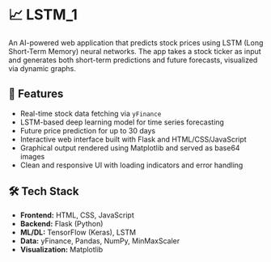 # 📈 LSTM_1

An AI-powered web application that predicts stock prices using LSTM (Long Short-Term Memory) neural networks. The app takes a stock ticker as input and generates both short-term predictions and future forecasts, visualized via dynamic graphs.

## 🚀 Features

- Real-time stock data fetching via `yFinance`
- LSTM-based deep learning model for time series forecasting
- Future price prediction for up to 30 days
- Interactive web interface built with Flask and HTML/CSS/JavaScript
- Graphical output rendered using Matplotlib and served as base64 images
- Clean and responsive UI with loading indicators and error handling

## 🛠️ Tech Stack

- **Frontend:** HTML, CSS, JavaScript
- **Backend:** Flask (Python)
- **ML/DL:** TensorFlow (Keras), LSTM
- **Data:** yFinance, Pandas, NumPy, MinMaxScaler
- **Visualization:** Matplotlib


